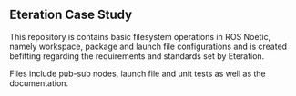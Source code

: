 ## Eteration Case Study
This repository is contains basic filesystem operations in ROS Noetic, namely workspace, package and launch file configurations and is created befitting regarding the requirements and standards set by Eteration.

Files include pub-sub nodes, launch file and unit tests as well as the documentation.
